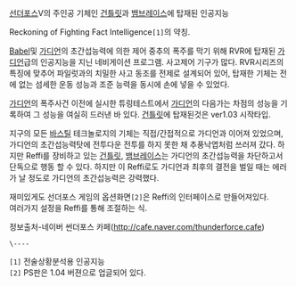 [선더포스](%EC%84%A0%EB%8D%94%ED%8F%AC%EC%8A%A4.md)V의 주인공 기체인
[건틀릿](%EA%B1%B4%ED%8B%80%EB%A6%BF.md)과
[뱀브레이스](%EB%B1%80%EB%B8%8C%EB%A0%88%EC%9D%B4%EC%8A%A4.md)에 탑재된 인공지능

Reckoning of Fighting Fact Intelligence`[1]`의 약칭.

[Babel](Babel.md)및 [가디언](%EA%B0%80%EB%94%94%EC%96%B8.md)의 초간섭능력에 의한 제어
중추의 폭주를 막기 위해 RVR에 탑재된 [가디언](%EA%B0%80%EB%94%94%EC%96%B8.md)급의 인공지능을 지닌
네비게이션 프로그램. 사고제어 기구가 많다. RVR시리즈의 특징에 맞추어 파일럿과의 치밀한 사고 동조를 전제로 설계되어 있어, 탑재한 기체는
전에 없는 섬세한 운동 성능과 조준 능력을 동시에 손에 넣을 수 있었다.

[가디언](%EA%B0%80%EB%94%94%EC%96%B8.md)의 폭주사건 이전에 실시한 튜링테스트에서
[가디언](%EA%B0%80%EB%94%94%EC%96%B8.md)의 다음가는 차점의 성능을 기록하여 그 성능을 여실히 드러낸 바
있다. [건틀릿](%EA%B1%B4%ED%8B%80%EB%A6%BF.md)에 탑재된것은 ver1.03 시작타입.

지구의 모든 [바스틸](%EB%B0%94%EC%8A%A4%ED%8B%B8.md) 테크놀로지의 기체는 직접/간접적으로 가디언과 이어져
있었으며, 가디언의 초간섭능력탓에 전투다운 전투를 하지 못한 채 추풍낙엽처럼 쓰러져 갔다. 하지만 Reffi를 장비하고 있는
[건틀릿](%EA%B1%B4%ED%8B%80%EB%A6%BF.md),
[뱀브레이스](%EB%B1%80%EB%B8%8C%EB%A0%88%EC%9D%B4%EC%8A%A4.md)는 가디언의 초간섭능력을
차단하고서 단독으로 행동 할 수 있다. 하지만 이 Reffi로도 가디언과 최후의 결전을 벌일 때는 에러가 날 정도로 가디언의 초간섭능력은
강력했다.

재미있게도 선더포스 게임의 옵션화면`[2]`은 Reffi의 인터페이스로 만들어져있다.  
여러가지 설정을 Reffi를 통해 조절하는 식.

정보출처-네이버 썬더포스 카페(<http://cafe.naver.com/thunderforce.cafe>)

`\----`

`[1]` 전술상황분석용 인공지능  
`[2]` PS판은 1.04 버젼으로 업글되어 있다.

